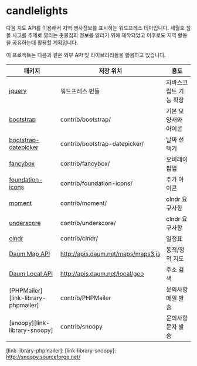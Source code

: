 candlelights
============

다음 지도 API를 이용해서 지역 행사정보를 표시하는 워드프레스 테마입니다. 세월호 침몰 사고를 주제로 열리는 촛불집회 정보를 알리기 위해 제작되었고 이후로도 지역 활동을 공유하는데 활용할 계획입니다.

이 프로젝트는 다음과 같은 외부 API 및 라이브러리들을 활용하고 있습니다.

| 패키지													| 저장 위치								| 용도						|
|-----------------------------------------------------------|---------------------------------------|---------------------------|
| [jquery][link-library-jquery]								| 워드프레스 번들						| 자바스크립트 기능 확장	|
| [bootstrap][link-library-bootstrap]						| contrib/bootstrap/					| 기본 모양새와 아이콘		|
| [bootstrap-datepicker][link-library-bootstrap-datepicker]	| contrib/bootstrap-datepicker/			| 날짜 선택기				|
| [fancybox][link-library-fancybox]							| contrib/fancybox/						| 오버레이 팝업				|
| [foundation-icons][link-library-foundation-icons]			| contrib/foundation-icons/				| 추가 아이콘				|
| [moment][link-library-moment]								| contrib/moment/						| clndr 요구사항			|
| [underscore][link-library-underscore]						| contrib/underscore/					| clndr 요구사항			|
| [clndr][link-library-clndr]								| contrib/clndr/						| 일정표					|
| [Daum Map API][link-api-daum-map]							| http://apis.daum.net/maps/maps3.js	| 동적/정적 지도			|
| [Daum Local API][link-api-daum-local]						| http://apis.daum.net/local/geo		| 주소 검색					|
| [PHPMailer][link-library-phpmailer]						| contrib/PHPMailer						| 문의사항 메일 발송		|
| [snoopy][link-library-snoopy]								| contrib/snoopy						| 문의사항 문자 발송		|

[link-library-jquery]: http://jquery.com
[link-library-bootstrap]: http://getbootstrap.com
[link-library-bootstrap-datepicker]: http://semver.org
[link-library-fancybox]: http://fancyapps.com
[link-library-foundation-icons]: http://zurb.com/playground/foundation-icon-fonts-3/
[link-library-moment]: http://momentjs.com
[link-library-underscore]: http://underscorejs.org
[link-library-clndr]: http://kylestetz.github.io/CLNDR/
[link-api-daum-map]: http://apis.map.daum.net/web/
[link-api-daum-local]: http://dna.daum.net/apis/local
[link-library-phpmailer]: 
[link-library-snoopy]: http://snoopy.sourceforge.net/

